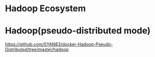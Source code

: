# Hadoop Ecosystem

# Hadoop(pseudo-distributed mode)

https://github.com/SYAN83/docker-Hadoop-Pseudo-Distributed/tree/master/hadoop


